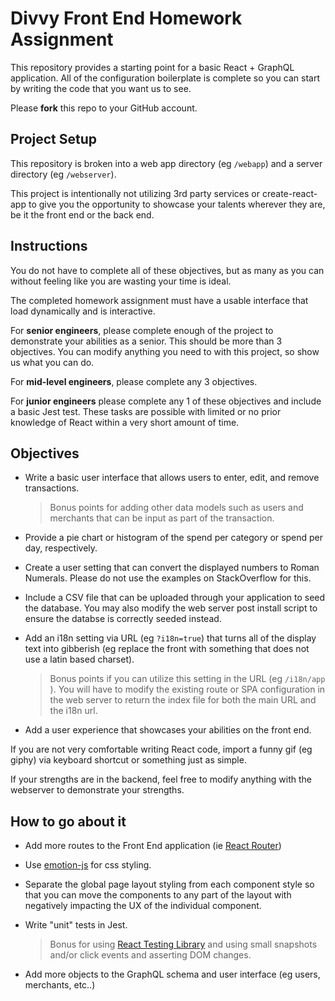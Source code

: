 # Divvy Front End Homework Assignment


This repository provides a starting point for a basic React + GraphQL application.  All of the configuration boilerplate is complete so you can start by writing the code that you want us to see.  

Please **fork** this repo to your GitHub account.


## Project Setup

This repository is broken into a web app directory (eg `/webapp`) and a server directory (eg `/webserver`).  

This project is intentionally not utilizing 3rd party services or create-react-app to give you the opportunity to showcase your talents wherever they are, be it the front end or the back end. 

## Instructions

You do not have to complete all of these objectives, but as many as you can without feeling like you are wasting your time is ideal.

The completed homework assignment must have a usable interface that load dynamically and is interactive.

For **senior engineers**, please complete enough of the project to demonstrate your abilities as a senior.  This should be more than 3 objectives.  You can modify anything you need to with this project, so show us what you can do.

For **mid-level engineers**, please complete any 3 objectives.

For **junior engineers** please complete any 1 of these objectives and include a basic Jest test.  These tasks are possible with limited or no prior knowledge of React within a very short amount of time.

## Objectives

 * Write a basic user interface that allows users to enter, edit, and remove transactions.

   > Bonus points for adding other data models such as users and merchants that can be input as part of the transaction.

 * Provide a pie chart or histogram of the spend per category or spend per day, respectively.

 * Create a user setting that can convert the displayed numbers to Roman Numerals.  Please do not use the examples on StackOverflow for this.

 * Include a CSV file that can be uploaded through your application to seed the database.  You may also modify the web server post install script to ensure the databse is correctly seeded instead. 

 * Add an i18n setting via URL (eg `?i18n=true`) that turns all of the display text into gibberish (eg replace the front with something that does not use a latin based charset).

   > Bonus points if you can utilize this setting in the URL (eg `/i18n/app` ).  You will have to modify the existing route or SPA configuration in the web server to return the index file for both the main URL and the i18n url.

 * Add a user experience that showcases your abilities on the front end.  
 
 If you are not very comfortable writing React code, import a funny gif (eg giphy) via keyboard shortcut or something just as simple.  
 
 If your strengths are in the backend, feel free to modify anything with the webserver to demonstrate your strengths.


## How to go about it

* Add more routes to the Front End application (ie [React Router](https://github.com/ReactTraining/react-router)) 

* Use [emotion-js](https://github.com/emotion-js/emotion) for css styling.

* Separate the global page layout styling from each component style so that you can move the components to any part of the layout with negatively impacting the UX of the individual component.

* Write "unit" tests in Jest.

   > Bonus for using [React Testing Library](https://testing-library.com/docs/react-testing-library/intro) and using small snapshots and/or click events and asserting DOM changes.

* Add more objects to the GraphQL schema and user interface (eg users, merchants, etc..)
